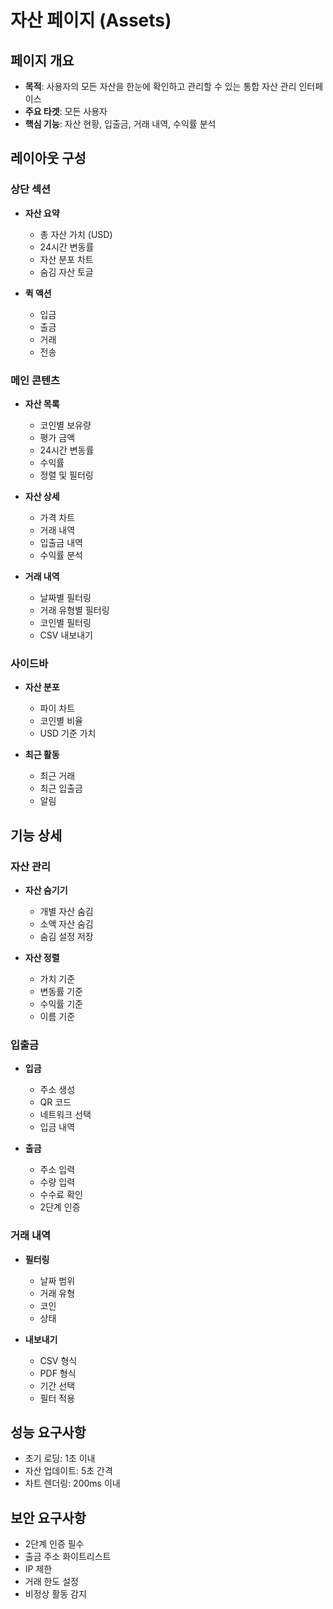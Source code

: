 # 자산 페이지 (Assets)

## 페이지 개요

- **목적**: 사용자의 모든 자산을 한눈에 확인하고 관리할 수 있는 통합 자산 관리 인터페이스
- **주요 타겟**: 모든 사용자
- **핵심 기능**: 자산 현황, 입출금, 거래 내역, 수익률 분석

## 레이아웃 구성

### 상단 섹션

- **자산 요약**

  - 총 자산 가치 (USD)
  - 24시간 변동률
  - 자산 분포 차트
  - 숨김 자산 토글

- **퀵 액션**
  - 입금
  - 출금
  - 거래
  - 전송

### 메인 콘텐츠

- **자산 목록**

  - 코인별 보유량
  - 평가 금액
  - 24시간 변동률
  - 수익률
  - 정렬 및 필터링

- **자산 상세**

  - 가격 차트
  - 거래 내역
  - 입출금 내역
  - 수익률 분석

- **거래 내역**
  - 날짜별 필터링
  - 거래 유형별 필터링
  - 코인별 필터링
  - CSV 내보내기

### 사이드바

- **자산 분포**

  - 파이 차트
  - 코인별 비율
  - USD 기준 가치

- **최근 활동**
  - 최근 거래
  - 최근 입출금
  - 알림

## 기능 상세

### 자산 관리

- **자산 숨기기**

  - 개별 자산 숨김
  - 소액 자산 숨김
  - 숨김 설정 저장

- **자산 정렬**
  - 가치 기준
  - 변동률 기준
  - 수익률 기준
  - 이름 기준

### 입출금

- **입금**

  - 주소 생성
  - QR 코드
  - 네트워크 선택
  - 입금 내역

- **출금**
  - 주소 입력
  - 수량 입력
  - 수수료 확인
  - 2단계 인증

### 거래 내역

- **필터링**

  - 날짜 범위
  - 거래 유형
  - 코인
  - 상태

- **내보내기**
  - CSV 형식
  - PDF 형식
  - 기간 선택
  - 필터 적용

## 성능 요구사항

- 초기 로딩: 1초 이내
- 자산 업데이트: 5초 간격
- 차트 렌더링: 200ms 이내

## 보안 요구사항

- 2단계 인증 필수
- 출금 주소 화이트리스트
- IP 제한
- 거래 한도 설정
- 비정상 활동 감지
